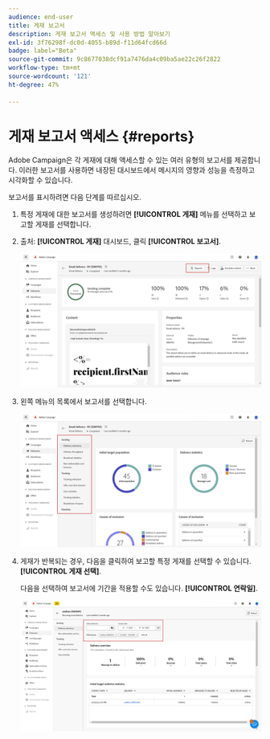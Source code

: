 ```yaml
---
audience: end-user
title: 게재 보고서
description: 게재 보고서 액세스 및 사용 방법 알아보기
exl-id: 3f76298f-dc0d-4055-b89d-f11d64fcd66d
badge: label="Beta"
source-git-commit: 9c8677038dcf91a7476da4c09ba5ae22c26f2822
workflow-type: tm+mt
source-wordcount: '121'
ht-degree: 47%

---
```


# 게재 보고서 액세스 {#reports}

Adobe Campaign은 각 게재에 대해 액세스할 수 있는 여러 유형의 보고서를 제공합니다. 이러한 보고서를 사용하면 내장된 대시보드에서 메시지의 영향과 성능을 측정하고 시각화할 수 있습니다.

보고서를 표시하려면 다음 단계를 따르십시오.

1. 특정 게재에 대한 보고서를 생성하려면 **[!UICONTROL 게재]** 메뉴를 선택하고 보고할 게재를 선택합니다.

1. 출처: **[!UICONTROL 게재]** 대시보드, 클릭 **[!UICONTROL 보고서]**.

   ![](assets/reporting2.png)

1. 왼쪽 메뉴의 목록에서 보고서를 선택합니다.

   ![](assets/reporting.png)

1. 게재가 반복되는 경우, 다음을 클릭하여 보고할 특정 게재를 선택할 수 있습니다. **[!UICONTROL 게재 선택]**.

   다음을 선택하여 보고서에 기간을 적용할 수도 있습니다. **[!UICONTROL 연락일]**.

   ![](assets/delivery-recurring.png)
